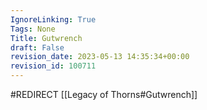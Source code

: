 ```yaml
---
IgnoreLinking: True
Tags: None
Title: Gutwrench
draft: False
revision_date: 2023-05-13 14:35:34+00:00
revision_id: 100711
---
```


#REDIRECT [[Legacy of Thorns#Gutwrench]]